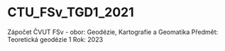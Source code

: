 # CTU_FSv_TGD1_2021
Zápočet ČVUT FSv - obor: Geodézie, Kartografie a Geomatika Předmět: Teoretická geodézie 1 Rok: 2023
